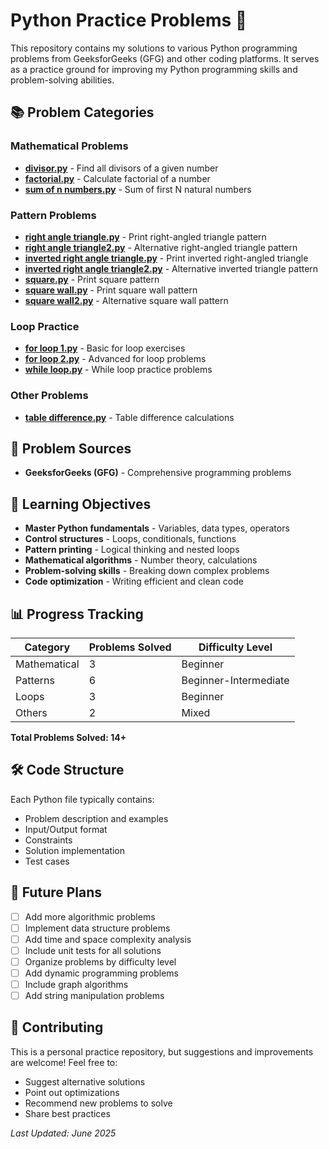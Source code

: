 # Python Practice Problems 🐍

This repository contains my solutions to various Python programming problems from GeeksforGeeks (GFG) and other coding platforms. It serves as a practice ground for improving my Python programming skills and problem-solving abilities.

## 📚 Problem Categories

### Mathematical Problems
- **[divisor.py](divisor.py)** - Find all divisors of a given number
- **[factorial.py](factorial.py)** - Calculate factorial of a number
- **[sum of n numbers.py](sum%20of%20n%20numbers.py)** - Sum of first N natural numbers

### Pattern Problems
- **[right angle triangle.py](right%20angle%20triangle.py)** - Print right-angled triangle pattern
- **[right angle triangle2.py](right%20angle%20triangle2.py)** - Alternative right-angled triangle pattern
- **[inverted right angle triangle.py](inverted%20right%20angle%20triangle.py)** - Print inverted right-angled triangle
- **[inverted right angle triangle2.py](inverted%20right%20angle%20triangle2.py)** - Alternative inverted triangle pattern
- **[square.py](square.py)** - Print square pattern
- **[square wall.py](square%20wall.py)** - Print square wall pattern
- **[square wall2.py](square%20wall2.py)** - Alternative square wall pattern

### Loop Practice
- **[for loop 1.py](for%20loop%201.py)** - Basic for loop exercises
- **[for loop 2.py](for%20loop%202.py)** - Advanced for loop problems
- **[while loop.py](while%20loop.py)** - While loop practice problems

### Other Problems
- **[table difference.py](table%20difference.py)** - Table difference calculations


## 📖 Problem Sources

- **GeeksforGeeks (GFG)** - Comprehensive programming problems

## 🎯 Learning Objectives

- **Master Python fundamentals** - Variables, data types, operators
- **Control structures** - Loops, conditionals, functions
- **Pattern printing** - Logical thinking and nested loops
- **Mathematical algorithms** - Number theory, calculations
- **Problem-solving skills** - Breaking down complex problems
- **Code optimization** - Writing efficient and clean code

## 📊 Progress Tracking

| Category     | Problems Solved |    Difficulty Level   |
|--------------|-----------------|-----------------------|
| Mathematical |              3  | Beginner              |
| Patterns     |              6  | Beginner-Intermediate |
| Loops        |              3  | Beginner              |
| Others       |              2  | Mixed                 |

**Total Problems Solved: 14+**

## 🛠️ Code Structure

Each Python file typically contains:
- Problem description and examples
- Input/Output format
- Constraints
- Solution implementation
- Test cases


## 🔄 Future Plans

- [ ] Add more algorithmic problems
- [ ] Implement data structure problems
- [ ] Add time and space complexity analysis
- [ ] Include unit tests for all solutions
- [ ] Organize problems by difficulty level
- [ ] Add dynamic programming problems
- [ ] Include graph algorithms
- [ ] Add string manipulation problems

## 🤝 Contributing

This is a personal practice repository, but suggestions and improvements are welcome! Feel free to:
- Suggest alternative solutions
- Point out optimizations
- Recommend new problems to solve
- Share best practices


*Last Updated: June 2025*
